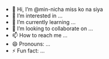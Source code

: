 - 👋 Hi, I’m @min-nicha miss ko na siya
- 👀 I’m interested in ...
- 🌱 I’m currently learning ...
- 💞️ I’m looking to collaborate on ...
- 📫 How to reach me ...
- 😄 Pronouns: ...
- ⚡ Fun fact: ...

<!---
min-nicha/min-nicha is a ✨ special ✨ repository because its `README.md` (this file) appears on your GitHub profile.
You can click the Preview link to take a look at your changes.
--->
